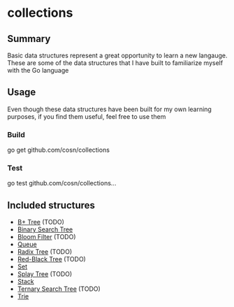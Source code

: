 collections
===========

## Summary

Basic data structures represent a great opportunity to learn a new langauge. 
These are some of the data structures that I have built to familiarize myself with the Go language

## Usage

Even though these data structures have been built for my own learning purposes, if you find them useful, feel free to use them

### Build

go get github.com/cosn/collections

### Test

go test github.com/cosn/collections...

## Included structures

- [B+ Tree](http://en.wikipedia.org/wiki/B+_tree) (TODO)
- [Binary Search Tree](http://en.wikipedia.org/wiki/Binary_search_tree)
- [Bloom Filter](http://en.wikipedia.org/wiki/Bloom_filter) (TODO)
- [Queue](http://en.wikipedia.org/wiki/Queue)
- [Radix Tree](http://en.wikipedia.org/wiki/Radix_tree) (TODO)
- [Red-Black Tree](http://en.wikipedia.org/wiki/Red_black_tree) (TODO)
- [Set](http://en.wikipedia.org/wiki/Set_(computer_science))
- [Splay Tree](http://en.wikipedia.org/wiki/Splay_tree) (TODO)
- [Stack](http://en.wikipedia.org/wiki/Stack)
- [Ternary Search Tree](http://en.wikipedia.org/wiki/Ternary_search_tree) (TODO)
- [Trie](http://en.wikipedia.org/wiki/Trie)
